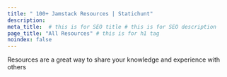 ```yaml
---
title: " 100+ Jamstack Resources | Statichunt"
description: 
meta_title:  # this is for SEO title # this is for SEO description
page_title: "All Resources" # this is for h1 tag
noindex: false
---
```

Resources are a great way to share your knowledge and experience with others
